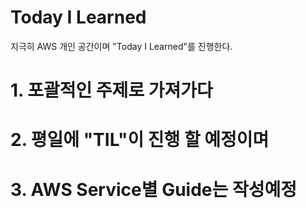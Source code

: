 # Today I Learned
지극히 AWS 개인 공간이며 "Today I Learned"를 진행한다.

# 1. 포괄적인 주제로 가져가다

# 2. 평일에 "TIL"이 진행 할 예정이며 

# 3. AWS Service별 Guide는 작성예정
